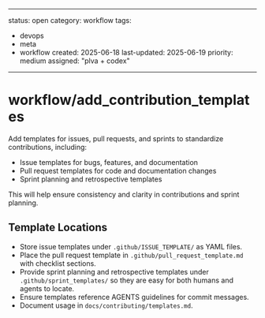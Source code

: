 ---
status: open
category: workflow
tags:
  - devops
  - meta
  - workflow
created: 2025-06-18
last-updated: 2025-06-19
priority: medium
assigned: "plva + codex"
------------------------

# workflow/add_contribution_templates

Add templates for issues, pull requests, and sprints to standardize contributions, including:
- Issue templates for bugs, features, and documentation
- Pull request templates for code and documentation changes
- Sprint planning and retrospective templates

This will help ensure consistency and clarity in contributions and sprint planning. 
## Template Locations

- Store issue templates under `.github/ISSUE_TEMPLATE/` as YAML files.
- Place the pull request template in `.github/pull_request_template.md` with
  checklist sections.
- Provide sprint planning and retrospective templates under
  `.github/sprint_templates/` so they are easy for both humans and agents to
  locate.
- Ensure templates reference AGENTS guidelines for commit messages.
- Document usage in `docs/contributing/templates.md`.
